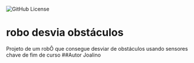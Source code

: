 ![GitHub License](https://img.shields.io/github/license/joalino/robo-desvia?style=for-the-badge)

# robo desvia obstáculos
Projeto de um robÔ que consegue desviar de obstáculos usando sensores chave de fim de curso
##Autor
Joalino
